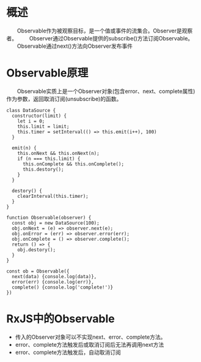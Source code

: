 # 概述
&emsp;&emsp;Observable作为被观察目标，是一个值或事件的流集合。Observer是观察者。
&emsp;&emsp;Observer通过Observable提供的subscribe()方法订阅Observable。
&emsp;&emsp;Observable通过next()方法向Observer发布事件

# Observable原理
&emsp;&emsp;Observable实质上是一个Observer对象(包含error、next、complete属性)作为参数，返回取消订阅(unsubscribe)的函数。
&emsp;&emsp;
```
class DataSource {
  constructor(limit) {
    let i = 0;
    this.limit = limit;
    this.timer = setInterval(() => this.emit(i++), 100)
  }

  emit(n) {
    this.onNext && this.onNext(n);
    if (n === this.limit) {
      this.onComplete && this.onComplete();
      this.destory();
    }
  }

  destory() {
    clearInterval(this.timer);
  }
}

function Observable(observer) {
  const obj = new DataSource(100);
  obj.onNext = (e) => observer.next(e);
  obj.onError = (err) => observer.error(err);
  obj.onComplete = () => observer.complete();
  return () => {
    obj.destory();
  }
}

const ob = Observable({
  next(data) {console.log(data)},
  error(err) {console.log(err)},
  complete() {console.log('complete!')}
})
```

# RxJS中的Observable
* 传入的Observer对象可以不实现next、error、complete方法。
* error、complete方法触发后或取消订阅后无法再调用next方法
* error、complete方法触发后，自动取消订阅
